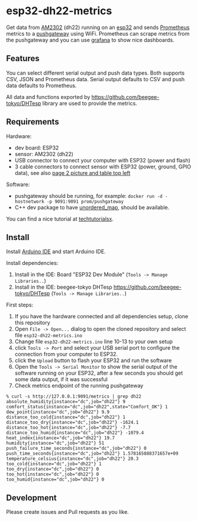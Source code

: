 # esp32-dh22-metrics
Get data from
[AM2302](http://akizukidenshi.com/download/ds/aosong/AM2302.pdf)
(dh22) running on an
[esp32](https://www.espressif.com/en/products/hardware/esp32/overview)
and sends [Prometheus](https://github.com/prometheus/prometheus)
metrics to a [pushgateway](https://github.com/prometheus/pushgateway)
using WiFi.
Prometheus can scrape metrics from the pushgateway and you can use
[grafana](https://github.com/grafana/grafana) to show nice dashboards.

## Features

You can select different serial output and push data types. Both
supports CSV, JSON and Prometheus data.
Serial output defaults to CSV and push data defaults to Prometheus.

All data and functions exported by https://github.com/beegee-tokyo/DHTesp
library are used to provide the metrics.

## Requirements

Hardware:

- dev board: ESP32
- sensor: AM2302 (dh22)
- USB connector to connect your computer with ESP32 (power and flash)
- 3 cable connectors to connect sensor with ESP32 (power, ground, GPIO data), see also [page 2 picture and table top left](https://cdn-shop.adafruit.com/datasheets/Digital+humidity+and+temperature+sensor+AM2302.pdf)

Software:

- pushgateway should be running, for example: `docker run -d -hostnetwork -p 9091:9091 prom/pushgateway`
- C++ dev package to have [unordered_map](https://en.cppreference.com/w/cpp/container/unordered_map), should be available.

You can find a nice tutorial at [techtutorialsx](https://techtutorialsx.com/2018/04/18/esp32-arduino-getting-temperature-from-a-dht22-sensor/).

## Install

Install [Arduino IDE](https://www.arduino.cc/en/main/software) and start Arduino IDE.

Install dependencies:

1. Install in the IDE: Board "ESP32 Dev Module" (`Tools -> Manage Libraries..`)
1. Install in the IDE: beegee-tokyo DHTesp https://github.com/beegee-tokyo/DHTesp (`Tools -> Manage Libraries..`)

First steps:

1. If you have the hardware connected and all dependencies setup, clone this repository
1. Open `File -> Open...` dialog to open the cloned repository and select file `esp32-dh22-metrics.ino`
1. Change file `esp32-dh22-metrics.ino` line 10-13 to your own setup
1. click `Tools -> Port` and select your USB serial port to configure the connection from your computer to ESP32.
1. click the `Upload` button to flash your ESP32 and run the software
1. Open the `Tools -> Serial Monitor` to show the serial output of the software running on your ESP32, after a few seconds you should get some data output, if it was successful
1. Check metrics endpoint of the running pushgateway

```
% curl -s http://127.0.0.1:9091/metrics | grep dh22
absolute_humidity{instance="dc",job="dh22"} 9
comfort_status{instance="dc",job="dh22",state="Comfort_OK"} 1
dew_point{instance="dc",job="dh22"} 9.9
distance_too_cold{instance="dc",job="dh22"} 1
distance_too_dry{instance="dc",job="dh22"} -1624.1
distance_too_hot{instance="dc",job="dh22"} -7.7
distance_too_humid{instance="dc",job="dh22"} -1079.4
heat_index{instance="dc",job="dh22"} 19.7
humidity{instance="dc",job="dh22"} 51
push_failure_time_seconds{instance="dc",job="dh22"} 0
push_time_seconds{instance="dc",job="dh22"} 1.578165888371657e+09
temperature_celsius{instance="dc",job="dh22"} 20.3
too_cold{instance="dc",job="dh22"} 1
too_dry{instance="dc",job="dh22"} 0
too_hot{instance="dc",job="dh22"} 0
too_humid{instance="dc",job="dh22"} 0
```

## Development

Please create issues and Pull requests as you like.
